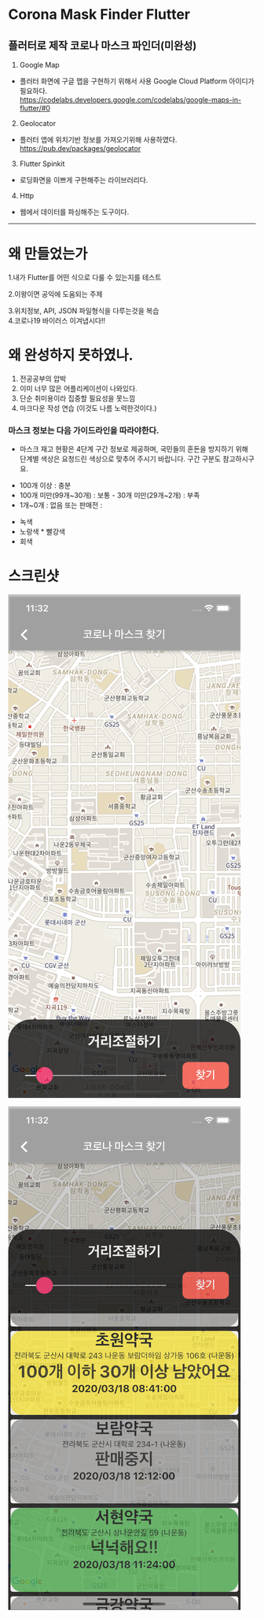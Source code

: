 # Corona Mask Finder Flutter

## 플러터로 제작 코로나 마스크 파인더(미완성)
1. Google Map
* 플러터 화면에 구글 맵을 구현하기 위해서 사용 Google Cloud Platform 아이디가 필요하다.  
<https://codelabs.developers.google.com/codelabs/google-maps-in-flutter/#0>
2. Geolocator
* 플러터 앱에 위치기반 정보를 가져오기위해 사용하였다.  
<https://pub.dev/packages/geolocator>
3. Flutter Spinkit

* 로딩화면을 이쁘게 구현해주는 라이브러리다.

4. Http
* 웹에서 데이터를 파싱해주는 도구이다.



<hr/>



# 왜 만들었는가   

1.내가 Flutter를 어떤 식으로 다룰 수 있는지를 테스트

2.이왕이면 공익에 도움되는 주제

3.위치정보, API, JSON 파일형식을 다루는것을 복습   
4.코로나19 바이러스 이겨냅시다!!   

# 왜 완성하지 못하였나.

1. 전공공부의 압박   
2. 이미 너무 많은 어플리케이션이 나와있다.   
3. 단순 취미용이라 집중할 필요성을 못느낌   
4. 마크다운 작성 연습 (이것도 나름 노력한것이다.)   



### 마스크 정보는 다음 가이드라인을 따라야한다.
* 마스크 재고 현황은 4단계 구간 정보로 제공하며, 국민들의 혼돈을 방지하기 위해 단계별 색상은 요청드린 색상으로 맞추어 주시기 바랍니다.
구간 구분도 참고하시구요.
- 100개 이상 : 충분
- 100개 미만(99개~30개) : 보통 - 30개 미만(29개~2개) : 부족
- 1개~0개 : 없음 또는 판매전 :
* 녹색
* 노랑색 * 빨강색
* 회색

# 스크린샷
![Simulator Screen Shot - iPhone 11 - 2020-03-18 at 23.32.15.png](image/Simulator%20Screen%20Shot%20-%20iPhone%2011%20-%202020-03-18%20at%2023.32.15.png)










![Simulator Screen Shot - iPhone 11 - 2020-03-18 at 23.32.27_1](image/Simulator%20Screen%20Shot%20-%20iPhone%2011%20-%202020-03-18%20at%2023.32.27_1.png)








